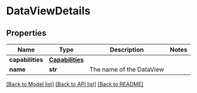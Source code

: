 # DataViewDetails

## Properties
Name | Type | Description | Notes
------------ | ------------- | ------------- | -------------
**capabilities** | [**Capabilities**](Capabilities.md) |  | 
**name** | **str** | The name of the DataView | 

[[Back to Model list]](../README.md#documentation-for-models) [[Back to API list]](../README.md#documentation-for-api-endpoints) [[Back to README]](../README.md)


